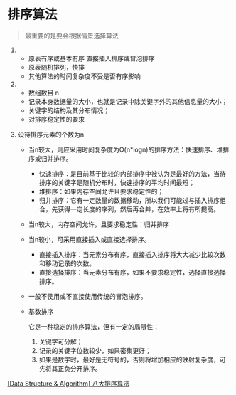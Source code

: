 # **排序算法**

> 最重要的是要会根据情景选择算法

1.  + 原表有序或基本有序 直接插入排序或冒泡排序
    + 原表随机排列，快排
    + 其他算法的时间复杂度不受是否有序影响

2.  + 数组数目 n
    + 记录本身数据量的大小，也就是记录中除关键字外的其他信息量的大小；
    + 关键字的结构及其分布情况；
    + 对排序稳定性的要求

3.  设待排序元素的个数为n
    + 当n较大，则应采用时间复杂度为O(n*logn)的排序方法：快速排序、堆排序或归并排序。
        - 快速排序：是目前基于比较的内部排序中被认为是最好的方法，当待排序的关键字是随机分布时，快速排序的平均时间最短；   　
        - 堆排序：如果内存空间允许且要求稳定性的；
        - 归并排序：它有一定数量的数据移动，所以我们可能过与插入排序组合，先获得一定长度的序列，然后再合并，在效率上将有所提高。

    + 当n较大，内存空间允许，且要求稳定性：归并排序

    + 当n较小，可采用直接插入或直接选择排序。
        - 直接插入排序：当元素分布有序，直接插入排序将大大减少比较次数和移动记录的次数。
        - 直接选择排序：当元素分布有序，如果不要求稳定性，选择直接选择排序。

    + 一般不使用或不直接使用传统的冒泡排序。

    + 基数排序

        它是一种稳定的排序算法，但有一定的局限性：
        1. 关键字可分解；
        2. 记录的关键字位数较少，如果密集更好；
        3. 如果是数字时，最好是无符号的，否则将增加相应的映射复杂度，可先将其正负分开排序。


[[Data Structure & Algorithm] 八大排序算法](http://www.cnblogs.com/maybe2030/p/4715042.html#_label8)
